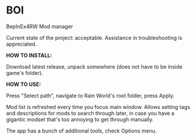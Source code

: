 # BOI
BepInEx4RW Mod manager

Current state of the project: acceptable. Assistance in troubleshooting is appreciated.

**HOW TO INSTALL:**

Download latest release, unpack somewhere (does not have to be inside game's folder).

**HOW TO USE:**

Press "Select path", navigate to Rain World's root folder, press Apply.

Mod list is refreshed every time you focus main window. Allows setting tags and descriptions for mods to search through later, in case you have a gigantic modset that's too annoying to get through manually.

The app has a bunch of additional tools, check Options menu.
